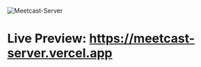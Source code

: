 ![Meetcast-Server](https://i.ibb.co/BLdSLg6/Meet-Cast-1.png)
# Live Preview: https://meetcast-server.vercel.app